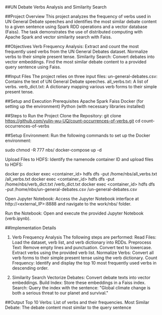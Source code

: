 ##UN Debate Verbs Analysis and Similarity Search

##Project Overview
This project analyzes the frequency of verbs used in UN General Debate speeches and identifies the most similar debate content to a given sentence using Spark RDD operations and a vector database (Faiss). The task demonstrates the use of distributed computing with Apache Spark and vector similarity search with Faiss.

##Objectives
Verb Frequency Analysis:
Extract and count the most frequently used verbs from the UN General Debates dataset.
Normalize verbs to their simple present tense.
Similarity Search:
Convert debates into vector embeddings.
Find the most similar debate content to a provided query sentence using Faiss.

##Input Files
The project relies on three input files:
un-general-debates.csv: Contains the text of UN General Debate speeches.
all_verbs.txt: A list of verbs.
verb_dict.txt: A dictionary mapping various verb forms to their simple present tense.

##Setup and Execution
Prerequisites
Apache Spark
Faiss
Docker (for setting up the environment)
Python (with necessary libraries installed)

##Steps to Run the Project
Clone the Repository:
git clone https://github.com/yulin-wu-UQ/count-occurrences-of-verbs.git
cd count-occurrences-of-verbs

##Setup Environment:
Run the following commands to set up the Docker environment:

sudo chmod -R 777 nbs/
docker-compose up -d

Upload Files to HDFS:
Identify the namenode container ID and upload files to HDFS:

docker ps
docker exec <container_id> hdfs dfs -put /home/nbs/all_verbs.txt /all_verbs.txt
docker exec <container_id> hdfs dfs -put /home/nbs/verb_dict.txt /verb_dict.txt
docker exec <container_id> hdfs dfs -put /home/nbs/un-general-debates.csv /un-general-debates.csv

Open Jupyter Notebook:
Access the Jupyter Notebook interface at http://<external_IP>:8888 and navigate to the work/nbs/ folder.

Run the Notebook:
Open and execute the provided Jupyter Notebook (verb.ipynb).

##Implementation Details
1. Verb Frequency Analysis
The following steps are performed:
Read Files: Load the dataset, verb list, and verb dictionary into RDDs.
Preprocess Text:
Remove empty lines and punctuation.
Convert text to lowercase.
Extract verbs using the provided verb list.
Normalize Verbs: Convert all verb forms to their simple present tense using the verb dictionary.
Count Frequency: Identify and display the top 10 most frequently used verbs in descending order.

2. Similarity Search
Vectorize Debates: Convert debate texts into vector embeddings.
Build Index: Store these embeddings in a Faiss index.
Search: Query the index with the sentence:
"Global climate change is both a serious threat to our planet and survival."

##Output
Top 10 Verbs: List of verbs and their frequencies.
Most Similar Debate: The debate content most similar to the query sentence

